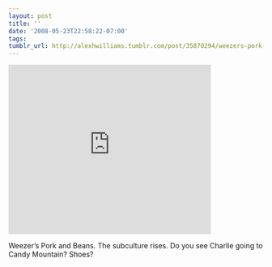 ```yaml
---
layout: post
title: ''
date: '2008-05-23T22:58:22-07:00'
tags: 
tumblr_url: http://alexhwilliams.tumblr.com/post/35870294/weezers-pork-and-beans-the-subculture-rises-do
---
```

<iframe width="400" height="334" src="http://www.youtube.com/embed/muP9eH2p2PI?wmode=transparent&autohide=1&egm=0&hd=1&iv_load_policy=3&modestbranding=1&rel=0&showinfo=0&showsearch=0" frameborder="0" allowfullscreen></iframe><br/><p>Weezer&#8217;s Pork and Beans. The subculture rises. Do you see Charlie going to Candy Mountain? Shoes? </p>
